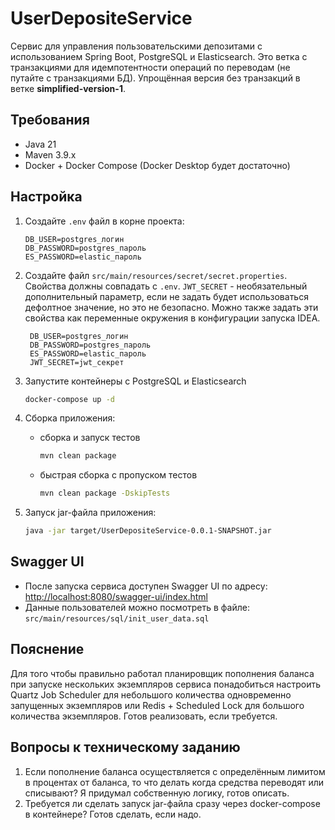 # UserDepositeService

Сервис для управления пользовательскими депозитами с использованием Spring Boot, PostgreSQL и Elasticsearch.
Это ветка с транзакциями для идемпотентности операций по переводам (не путайте с транзакциями БД). 
Упрощённая версия без транзакций в ветке **simplified-version-1**.

## Требования
- Java 21
- Maven 3.9.x
- Docker + Docker Compose (Docker Desktop будет достаточно)

## Настройка
1. Создайте `.env` файл в корне проекта:

    ```properties
    DB_USER=postgres_логин
    DB_PASSWORD=postgres_пароль
    ES_PASSWORD=elastic_пароль
    ```

2. Создайте файл `src/main/resources/secret/secret.properties`. 
Свойства должны совпадать с `.env`. 
`JWT_SECRET` - необязательный дополнительный параметр, 
если не задать будет использоваться дефолтное значение, но это не безопасно. 
Можно также задать эти свойства как переменные окружения в конфигурации запуска IDEA.
   ```properties
    DB_USER=postgres_логин
    DB_PASSWORD=postgres_пароль
    ES_PASSWORD=elastic_пароль
    JWT_SECRET=jwt_секрет
    ```

3. Запустите контейнеры с PostgreSQL и Elasticsearch
    ```bash
    docker-compose up -d
    ```

4. Сборка приложения: 
   - сборка и запуск тестов
       ```bash
       mvn clean package
       ```
   - быстрая сборка с пропуском тестов
     ```bash
     mvn clean package -DskipTests
     ```

5. Запуск jar-файла приложения:
    ```bash
    java -jar target/UserDepositeService-0.0.1-SNAPSHOT.jar
    ```
## Swagger UI
 - После запуска сервиса доступен Swagger UI по адресу:  
   <http://localhost:8080/swagger-ui/index.html>
 - Данные пользователей можно посмотреть в файле:  
`src/main/resources/sql/init_user_data.sql`



## Пояснение
Для того чтобы правильно работал планировщик пополнения баланса при запуске
нескольких экземпляров сервиса понадобиться настроить Quartz Job Scheduler для небольшого 
количества одновременно запущенных экземпляров или Redis + Scheduled Lock
для большого количества экземпляров. Готов реализовать, если требуется.

## Вопросы к техническому заданию
1. Если пополнение баланса осуществляется с определённым лимитом в процентах от баланса, 
то что делать когда средства переводят или списывают? Я придумал собственную логику, готов описать.
2. Требуется ли сделать запуск jar-файла сразу через docker-compose в контейнере? Готов сделать, если надо.